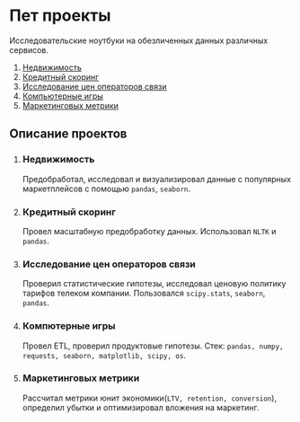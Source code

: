 # Пет проекты
Исследовательские ноутбуки на обезличенных данных различных сервисов.

1. [Недвижимость](property_service/property.ipynb)
1. [Кредитный скоринг](credit_score/credit_score.ipynb)
1. [Исследование цен операторов связи](telecom_research/telecom_research.ipynb)
1. [Компьютерные игры](games_project/games.ipynb)
1. [Маркетинговых метрики](https://nbviewer.org/github/vuichka/analyticsPetProjects/blob/main/marketing_metrics/marketing.ipynb)


## Описание проектов
1. ### Недвижимость
	Предобработал, исследовал и визуализировал данные с популярных маркетплейсов с помощью `pandas`, `seaborn`.

1. ### Кредитный скоринг
	Провел масштабную предобработку данных. Использовал `NLTK` и `pandas`.

1. ### Исследование цен операторов связи
	Проверил статистические гипотезы, исследовал ценовую политику тарифов телеком компании. Пользовался `scipy.stats`, `seaborn`, `pandas`.

1. ### Компютерные игры
	Провел ETL, проверил продуктовые гипотезы. Стек: `pandas, numpy, requests, seaborn, matplotlib, scipy, os`.
	
1. ### Маркетинговых метрики
	Рассчитал метрики юнит экономики(`LTV, retention, conversion`), определил убытки и оптимизировал вложения на маркетинг.